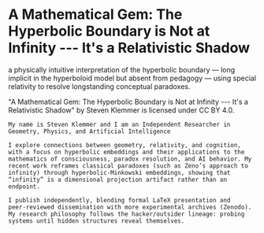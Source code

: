 # A Mathematical Gem: The Hyperbolic Boundary is Not at Infinity --- It's a Relativistic Shadow
a physically intuitive interpretation of the hyperbolic boundary — long implicit in the hyperboloid model but absent from pedagogy — using special relativity to resolve longstanding conceptual paradoxes.

"A Mathematical Gem: The Hyperbolic Boundary is Not at Infinity --- It's a Relativistic Shadow" by Steven Klemmer is licensed under CC BY 4.0.
    
    My name is Steven Klemmer and I am an Independent Researcher in Geometry, Physics, and Artificial Intelligence

    I explore connections between geometry, relativity, and cognition, with a focus on hyperbolic embeddings and their applications to the mathematics of consciousness, paradox resolution, and AI behavior. My recent work reframes classical paradoxes (such as Zeno’s approach to infinity) through hyperbolic‑Minkowski embeddings, showing that “infinity” is a dimensional projection artifact rather than an endpoint.

    I publish independently, blending formal LaTeX presentation and peer‑reviewed dissemination with more experimental archives (Zenodo). My research philosophy follows the hacker/outsider lineage: probing systems until hidden structures reveal themselves.



